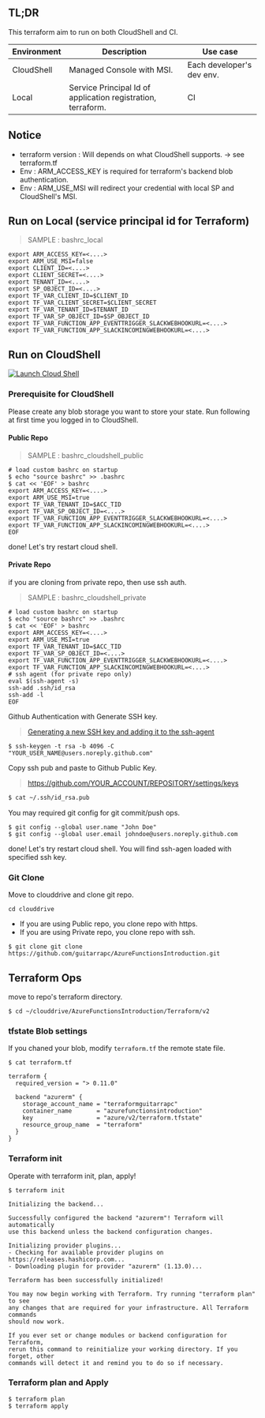 ## TL;DR

This terraform aim to run on both CloudShell and CI.

Environment | Description | Use case
---- | ---- | ----
CloudShell | Managed Console with MSI. | Each developer's dev env.
Local | Service Principal Id of application registration, terraform. | CI

## Notice

* terraform version : Will depends on what CloudShell supports. -> see terraform.tf
* Env : ARM_ACCESS_KEY is required for terraform's backend blob authentication.
* Env : ARM_USE_MSI will redirect your credential with local SP and CloudShell's MSI.

## Run on Local (service principal id for Terraform)

> SAMPLE : bashrc_local

```bashrc
export ARM_ACCESS_KEY=<....>
export ARM_USE_MSI=false
export CLIENT_ID=<....>
export CLIENT_SECRET=<....>
export TENANT_ID=<....>
export SP_OBJECT_ID=<....>
export TF_VAR_CLIENT_ID=$CLIENT_ID
export TF_VAR_CLIENT_SECRET=$CLIENT_SECRET
export TF_VAR_TENANT_ID=$TENANT_ID
export TF_VAR_SP_OBJECT_ID=$SP_OBJECT_ID
export TF_VAR_FUNCTION_APP_EVENTTRIGGER_SLACKWEBHOOKURL=<....>
export TF_VAR_FUNCTION_APP_SLACKINCOMINGWEBHOOKURL=<....>
```

## Run on CloudShell


[![Launch Cloud Shell](https://shell.azure.com/images/launchcloudshell.png "Launch Cloud Shell")](https://shell.azure.com)

### Prerequisite for CloudShell

Please create any blob storage you want to store your state.
Run following at first time you logged in to CloudShell.

#### Public Repo

> SAMPLE : bashrc_cloudshell_public

```bashrc
# load custom bashrc on startup
$ echo "source bashrc" >> .bashrc
$ cat << 'EOF' > bashrc
export ARM_ACCESS_KEY=<....>
export ARM_USE_MSI=true
export TF_VAR_TENANT_ID=$ACC_TID
export TF_VAR_SP_OBJECT_ID=<....>
export TF_VAR_FUNCTION_APP_EVENTTRIGGER_SLACKWEBHOOKURL=<....>
export TF_VAR_FUNCTION_APP_SLACKINCOMINGWEBHOOKURL=<....>
EOF
```

done! Let's try restart cloud shell.

#### Private Repo

if you are cloning from private repo, then use ssh auth.

> SAMPLE : bashrc_cloudshell_private

```bashrc
# load custom bashrc on startup
$ echo "source bashrc" >> .bashrc
$ cat << 'EOF' > bashrc
export ARM_ACCESS_KEY=<....>
export ARM_USE_MSI=true
export TF_VAR_TENANT_ID=$ACC_TID
export TF_VAR_SP_OBJECT_ID=<....>
export TF_VAR_FUNCTION_APP_EVENTTRIGGER_SLACKWEBHOOKURL=<....>
export TF_VAR_FUNCTION_APP_SLACKINCOMINGWEBHOOKURL=<....>
# ssh agent (for private repo only)
eval $(ssh-agent -s)
ssh-add .ssh/id_rsa
ssh-add -l
EOF
```

Github Authentication with Generate SSH key.

> [Generating a new SSH key and adding it to the ssh-agent](https://help.github.com/articles/generating-a-new-ssh-key-and-adding-it-to-the-ssh-agent/
)

```shell
$ ssh-keygen -t rsa -b 4096 -C "YOUR_USER_NAME@users.noreply.github.com"
```

Copy ssh pub and paste to Github Public Key.

> https://github.com/YOUR_ACCOUNT/REPOSITORY/settings/keys

```bash
$ cat ~/.ssh/id_rsa.pub
```

You may required git config for git commit/push ops.

```
$ git config --global user.name "John Doe"
$ git config --global user.email johndoe@users.noreply.github.com
```

done! Let's try restart cloud shell.
You will find ssh-agen loaded with specified ssh key.

### Git Clone

Move to clouddrive and clone git repo.

```shell
cd clouddrive
```

* If you are using Public repo, you clone repo with https.
* If you are using Private repo, you clone repo with ssh.

```shell
$ git clone git clone https://github.com/guitarrapc/AzureFunctionsIntroduction.git
```

## Terraform Ops


move to repo's terraform directory.

```shell
$ cd ~/clouddrive/AzureFunctionsIntroduction/Terraform/v2
```

### tfstate Blob settings

If you chaned your blob, modify `terraform.tf` the remote state file.

```shell
$ cat terraform.tf

terraform {
  required_version = "> 0.11.0"

  backend "azurerm" {
    storage_account_name = "terraformguitarrapc"
    container_name       = "azurefunctionsintroduction"
    key                  = "azure/v2/terraform.tfstate"
    resource_group_name  = "terraform"
  }
}
```

### Terraform init

Operate with terraform init, plan, apply!

```shell
$ terraform init

Initializing the backend...

Successfully configured the backend "azurerm"! Terraform will automatically
use this backend unless the backend configuration changes.

Initializing provider plugins...
- Checking for available provider plugins on https://releases.hashicorp.com...
- Downloading plugin for provider "azurerm" (1.13.0)...

Terraform has been successfully initialized!

You may now begin working with Terraform. Try running "terraform plan" to see
any changes that are required for your infrastructure. All Terraform commands
should now work.

If you ever set or change modules or backend configuration for Terraform,
rerun this command to reinitialize your working directory. If you forget, other
commands will detect it and remind you to do so if necessary.
```


### Terraform plan and Apply

```shell
$ terraform plan
$ terraform apply
```